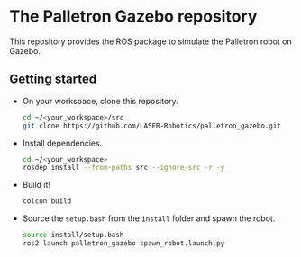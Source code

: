 # The Palletron Gazebo repository

This repository provides the ROS package to simulate the Palletron robot on Gazebo.

## Getting started

* On your workspace, clone this repository.
  ```bash
  cd ~/<your_workspace>/src
  git clone https://github.com/LASER-Robotics/palletron_gazebo.git
  ```
* Install dependencies.
  ```bash
  cd ~/<your_workspace>
  rosdep install --from-paths src --ignore-src -r -y
  ```
* Build it!
  ```bash
  colcon build
  ```
* Source the `setup.bash` from the `install` folder and spawn the robot.
  ```bash
  source install/setup.bash
  ros2 launch palletron_gazebo spawn_robot.launch.py
  ```
